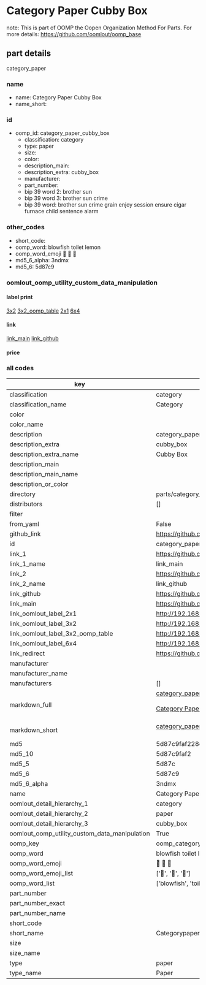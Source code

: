 # Category Paper Cubby Box  

note: This is part of OOMP the Oopen Organization Method For Parts. For more details: https://github.com/oomlout/oomp_base

##  part details
  



category_paper



### name
* name: Category Paper Cubby Box
* name_short: 
### id
* oomp_id: category_paper_cubby_box
  * classification: category
  * type: paper
  * size: 
  * color: 
  * description_main: 
  * description_extra: cubby_box
  * manufacturer: 
  * part_number: 
  * bip 39 word 2: brother sun
  * bip 39 word 3: brother sun crime
  * bip 39 word: brother sun crime grain enjoy session ensure cigar furnace child sentence alarm

### other_codes
* short_code: 
* oomp_word: blowfish toilet lemon
* oomp_word_emoji :blowfish: :toilet: :lemon:
* md5_6_alpha: 3ndmx
* md5_6: 5d87c9






### oomlout_oomp_utility_custom_data_manipulation
#### label print
[3x2](http://192.168.1.245:1112/?label=oomp%203ndmx)
[3x2_oomp_table](http://192.168.1.108:1112/?label=oomp%203ndmx)
[2x1](http://192.168.1.242:1112/?label=oomp%203ndmx)
[6x4](http://192.168.1.55:1112/?label=oomp%203ndmx)    

#### link

[link_main](https://github.com/oomlout/oomlout_oomp_version_1_messy/tree/main/parts/category_paper_cubby_box) [link_github](https://github.com/oomlout/oomlout_oomp_version_1_messy/tree/main/parts/category_paper_cubby_box)                             

#### price







### all codes 
| key | value |  
| --- | --- |  
| classification | category |  
| classification_name | Category |  
| color |  |  
| color_name |  |  
| description | category_paper |  
| description_extra | cubby_box |  
| description_extra_name | Cubby Box |  
| description_main |  |  
| description_main_name |  |  
| description_or_color |   |  
| directory | parts/category_paper_cubby_box |  
| distributors | [] |  
| filter |  |  
| from_yaml | False |  
| github_link | https://github.com/oomlout/oomlout_oomp_part_src/tree/main/parts/category_paper_cubby_box |  
| id | category_paper_cubby_box |  
| link_1 | https://github.com/oomlout/oomlout_oomp_version_1_messy/tree/main/parts/category_paper_cubby_box |  
| link_1_name | link_main |  
| link_2 | https://github.com/oomlout/oomlout_oomp_version_1_messy/tree/main/parts/category_paper_cubby_box |  
| link_2_name | link_github |  
| link_github | https://github.com/oomlout/oomlout_oomp_version_1_messy/tree/main/parts/category_paper_cubby_box |  
| link_main | https://github.com/oomlout/oomlout_oomp_version_1_messy/tree/main/parts/category_paper_cubby_box |  
| link_oomlout_label_2x1 | http://192.168.1.242:1112/?label=oomp%203ndmx |  
| link_oomlout_label_3x2 | http://192.168.1.245:1112/?label=oomp%203ndmx |  
| link_oomlout_label_3x2_oomp_table | http://192.168.1.108:1112/?label=oomp%203ndmx |  
| link_oomlout_label_6x4 | http://192.168.1.55:1112/?label=oomp%203ndmx |  
| link_redirect | https://github.com/oomlout/oomlout_oomp_version_1_messy/tree/main/parts/category_paper_cubby_box |  
| manufacturer |  |  
| manufacturer_name |  |  
| manufacturers | [] |  
| markdown_full | [category_paper_cubby_box](none)<br>[](none)<br>[Category Paper Cubby Box](none)<br><br> |  
| markdown_short | [category_paper_cubby_box](none)<br><br> |  
| md5 | 5d87c9faf228e96b11255658673650e7 |  
| md5_10 | 5d87c9faf2 |  
| md5_5 | 5d87c |  
| md5_6 | 5d87c9 |  
| md5_6_alpha | 3ndmx |  
| name | Category Paper Cubby Box |  
| oomlout_detail_hierarchy_1 | category |  
| oomlout_detail_hierarchy_2 | paper |  
| oomlout_detail_hierarchy_3 | cubby_box |  
| oomlout_oomp_utility_custom_data_manipulation | True |  
| oomp_key | oomp_category_paper_cubby_box |  
| oomp_word | blowfish toilet lemon |  
| oomp_word_emoji | :blowfish: :toilet: :lemon: |  
| oomp_word_emoji_list | [':blowfish:', ':toilet:', ':lemon:'] |  
| oomp_word_list | ['blowfish', 'toilet', 'lemon'] |  
| part_number |  |  
| part_number_exact |  |  
| part_number_name |  |  
| short_code |  |  
| short_name | Categorypaper |  
| size |  |  
| size_name |  |  
| type | paper |  
| type_name | Paper |  
